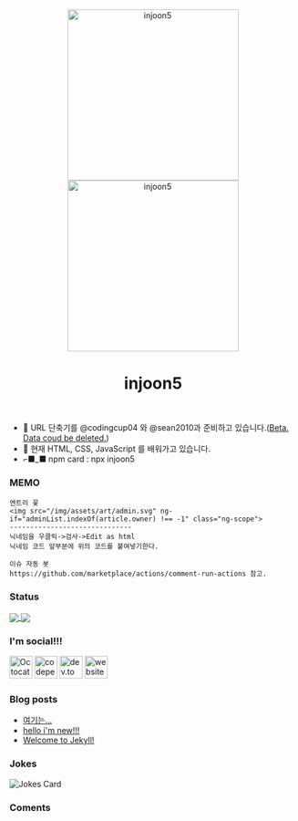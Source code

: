 <div align="center">
	<img width="300" height="300" src="https://avatars2.githubusercontent.com/u/52849281?s=1000&v=4 " alt="injoon5">
	<img width="300" height="300" src="https://github.com/injoon5/Injoon5/blob/add20ba23918361ed39411106c234e96336c0acc/img/%E1%84%86%E1%85%AE%E1%84%8C%E1%85%A6%204.png?raw=true " alt="injoon5">
	<br>
	<p>
		<p>
			<sup>
				<h1 href="https://github.com/injoon5">injoon5</h1>
			</sup>
		</p>
		<br>
	</p>
</div>

- 🔭 URL  단축기를 @codingcup04 와 
     @sean2010과 준비하고 있습니다.(<a href="https://oijlink.glitch.me" target="_blank">Beta. Data coud be deleted.</a>) <br>
- 🌱 현재 HTML, CSS, JavaScript 를 배워가고 있습니다.
- ⌐■_■ npm card : npx injoon5

### MEMO

```text
엔트리 꽃
<img src="/img/assets/art/admin.svg" ng-if="adminList.indexOf(article.owner) !== -1" class="ng-scope">
------------------------------
닉네임을 우클릭->검사->Edit as html
닉네임 코드 앞부분에 위의 코드를 붙여넣기한다.

이슈 자동 봇
https://github.com/marketplace/actions/comment-run-actions 참고.
```
### Status

<a href="https://github.com/injoon5">
  <img align="center" src="https://readmestatus.injoon5.ga/api?username=injoon5&include_all_commits=True&theme=korea&show_icons=true" />
</a>
<a href="https://github.com/injoon5">
  <img align="center" src="https://readmestatus.injoon5.ga/api/top-langs/?username=injoon5&langs_count=10&layout=compact&theme=korea&show_icons=true" />
</a>
<br>


### I'm social!!!

[<img src='https://github.githubassets.com/images/icons/emoji/octocat.png' alt='Octocat' height='40'>](https://github.com/injoon5)  [<img src='https://cdn.jsdelivr.net/npm/simple-icons@3.0.1/icons/codepen.svg' alt='codepen' height='40'>](https://codepen.io/injoon5)  [<img src='https://cdn.jsdelivr.net/npm/simple-icons@3.0.1/icons/dev-dot-to.svg' alt='dev.to' height='40'>](https://dev.to/injoon5)  [<img src='https://cdn.jsdelivr.net/npm/simple-icons@3.0.1/icons/icloud.svg' alt='website' height='40'>](http://injoon5.ga) <br>

### Blog posts

<!-- BLOG-POST-LIST:START -->
- [여기는...](https://injoon5.github.io/%EC%97%AC%EA%B8%B0%EB%8A%94/04)
- [hello i'm new!!!](https://dev.to/injoon5/hello-i-m-new-28o6)
- [Welcome to Jekyll!](https://injoon5.github.io/hello-world/29)
<!-- BLOG-POST-LIST:END -->

### Jokes
![Jokes Card](https://readme-jokes.vercel.app/api)

### Coments

<div>
<script src="https://utteranc.es/client.js"
        repo="injoon5/Injoon5"
        issue-term="url"
        label="💬"
        theme="github-light"
        crossorigin="anonymous"
        async>
</script>
</div>




 

